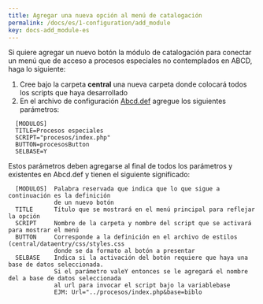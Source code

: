 ```yaml
---
title: Agregar una nueva opción al menú de catalogación
permalink: /docs/es/1-configuration/add_module
key: docs-add_module-es
---
```


Si quiere agregar un nuevo botón la módulo de catalogación para conectar un menú que de acceso a procesos especiales no contemplados en ABCD, haga lo siguiente:

1. Cree bajo la carpeta **central** una nueva carpeta donde colocará todos los scripts que haya desarrollado
2. En el archivo de configuración [Abcd.def](http://abcdwiki.net/Abcd.def) agregue los siguientes parámetros:

```
  [MODULOS]
  TITLE=Procesos especiales
  SCRIPT="procesos/index.php"
  BUTTON=procesosButton
  SELBASE=Y

```

Estos parámetros deben agregarse al final de todos los parámetros y existentes en Abcd.def y tienen el siguiente significado:

```
  [MODULOS]  Palabra reservada que indica que lo que sigue a continuación es la definición
             de un nuevo botón
  TITLE      Título que se mostrará en el menú principal para reflejar la opción
  SCRIPT     Nombre de la carpeta y nombre del script que se activará para mostrar el menú
  BUTTON     Corresponde a la definición en el archivo de estilos (central/dataentry/css/styles.css
             donde se da formato al botón a presentar
  SELBASE    Indica si la activación del botón requiere que haya una base de datos seleccionada.
             Si el parámetro valeY entonces se le agregará el nombre del a base de datos seleccionada
             al url para invocar el script bajo la variablebase
             EJM: Url="../procesos/index.php&base=biblo
```
